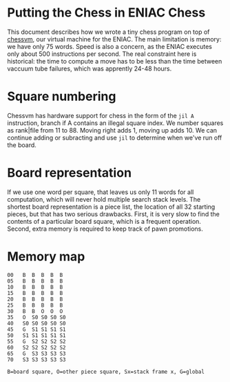 # Putting the Chess in ENIAC Chess
This document describes how we wrote a tiny chess program on top of [chessvm](easm.md), our virtual machine for the ENIAC. The main limitation is memory: we have only 75 words. Speed is also a concern, as the ENIAC executes only about 500 instructions per second. The real constraint here is historical: the time to compute a move has to be less than the time between vaccuum tube failures, which was apprently 24-48 hours.

# Square numbering
Chessvm has hardware support for chess in the form of the `jil A` instruction, branch if A contains an illegal square index. We number squares as rank|file from 11 to 88. Moving right adds 1, moving up adds 10. We can continue adding or subracting and use `jil` to determine when we've run off the board. 

# Board representation
If we use one word per square, that leaves us only 11 words for all computation, which will never hold multiple search stack levels. The shortest board representation is a piece list, the location of all 32 starting pieces, but that has two serious drawbacks. First, it is very slow to find the contents of a particular board square, which is a frequent operation. Second, extra memory is required to keep track of pawn promotions.

# Memory map
```
00   B  B  B  B  B
05   B  B  B  B  B
10   B  B  B  B  B
15   B  B  B  B  B
20   B  B  B  B  B
25   B  B  B  B  B
30   B  B  O  O  O
35   O  S0 S0 S0 S0
40   S0 S0 S0 S0 S0
45   G  S1 S1 S1 S1
50   S1 S1 S1 S1 S1
55   G  S2 S2 S2 S2
60   S2 S2 S2 S2 S2
65   G  S3 S3 S3 S3
70   S3 S3 S3 S3 S3

B=board square, O=other piece square, Sx=stack frame x, G=global
```
